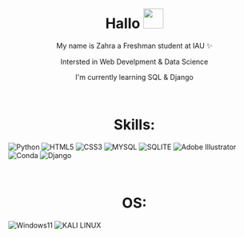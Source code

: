 <h1 align="center">Hallo <img src='https://user-images.githubusercontent.com/1303154/88677602-1635ba80-d120-11ea-84d8-d263ba5fc3c0.gif' width='40' height='40'></h1>
<p align="center"> My name is Zahra a Freshman student at IAU ✨</p>
<p align="center"> Intersted in Web Develpment & Data Science </p>
<p align="center"> I'm currently learning SQL & Django<p>


</br>
<h1 align="center">Skills:</h1>

![Python](https://img.shields.io/badge/Python-FFD43B?style=for-the-badge&logo=python&logoColor=blue
)
![HTML5](https://img.shields.io/badge/HTML5-E34F26?style=for-the-badge&logo=html5&logoColor=white
)
![CSS3](https://img.shields.io/badge/CSS3-1572B6?style=for-the-badge&logo=css3&logoColor=white
)
![MYSQL](https://img.shields.io/badge/MySQL-005C84?style=for-the-badge&logo=mysql&logoColor=white)
![SQLITE](https://img.shields.io/badge/SQLite-07405E?style=for-the-badge&logo=sqlite&logoColor=white
)
![Adobe Illustrator](https://img.shields.io/badge/Adobe%20Illustrator-FF9A00?style=for-the-badge&logo=adobe%20illustrator&logoColor=white
)
![Conda](https://img.shields.io/badge/conda-342B029.svg?&style=for-the-badge&logo=anaconda&logoColor=white
)
![Django](https://img.shields.io/badge/Django-092E20?style=for-the-badge&logo=django&logoColor=green
)

</br>
<h1 align="center">OS:</h1>

![Windows11](https://img.shields.io/badge/Windows-0078D6?style=for-the-badge&logo=windows&logoColor=white
)
![KALI LINUX](https://img.shields.io/badge/Kali_Linux-557C94?style=for-the-badge&logo=kali-linux&logoColor=white
)
 
<!--
**ZahraHN-03/ZahraHN-03** is a ✨ _special_ ✨ repository because its `README.md` (this file) appears on your GitHub profile.

Here are some ideas to get you started:

- 🔭 I’m currently working on ...
- 🌱 I’m currently learning ...
- 👯 I’m looking to collaborate on ...
- 🤔 I’m looking for help with ...
- 💬 Ask me about ...
- 📫 How to reach me: ...
- 😄 Pronouns: ...
- ⚡ Fun fact: ...
-->
